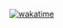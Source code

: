 [![wakatime](https://wakatime.com/badge/user/d9bd953e-d92c-4fb2-b283-343329c6f71e.svg)](https://wakatime.com/@d9bd953e-d92c-4fb2-b283-343329c6f71e)

